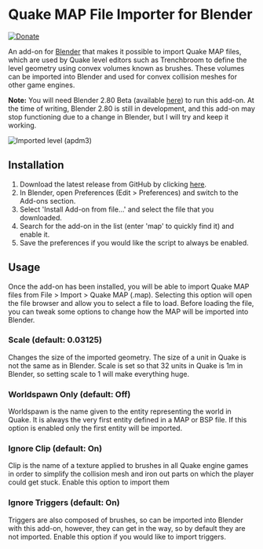 # Quake MAP File Importer for Blender

[![Donate](https://img.shields.io/badge/Donate-PayPal-green.svg)](https://www.paypal.com/cgi-bin/webscr?cmd=_donations&business=S3GTZ2J938U6Y&lc=GB&item_name=Andrew%20Palmer&currency_code=GBP&bn=PP%2dDonationsBF%3abtn_donateCC_LG%2egif%3aNonHosted)

An add-on for [Blender](https://www.blender.org/) that makes it possible to import
Quake MAP files, which are used by Quake level editors such as Trenchbroom to define
the level geometry using convex volumes known as brushes. These volumes can be
imported into Blender and used for convex collision meshes for other game engines.

__Note:__ You will need Blender 2.80 Beta (available [here](https://builder.blender.org/download/))
to run this add-on. At the time of writing, Blender 2.80 is still in development, and
this add-on may stop functioning due to a change in Blender, but I will try and keep it
working.

![Imported level (apdm3)](https://raw.githubusercontent.com/andyp123/blender_io_mesh_map/master/README_img/map_importer_apdm3.PNG)

## Installation
1. Download the latest release from GitHub by clicking [here](https://github.com/andyp123/blender_io_mesh_qmap/releases).
2. In Blender, open Preferences (Edit > Preferences) and switch to the Add-ons section.
3. Select 'Install Add-on from file...' and select the file that you downloaded.
4. Search for the add-on in the list (enter 'map' to quickly find it) and enable it.
5. Save the preferences if you would like the script to always be enabled.

## Usage
Once the add-on has been installed, you will be able to import Quake MAP files from
File > Import > Quake MAP (.map). Selecting this option will open the file browser
and allow you to select a file to load. Before loading the file, you can tweak some
options to change how the MAP will be imported into Blender.

### Scale (default: 0.03125)
Changes the size of the imported geometry. The size of a unit in Quake is not the
same as in Blender. Scale is set so that 32 units in Quake is 1m in Blender, so setting
scale to 1 will make everything huge.

### Worldspawn Only (default: Off)
Worldspawn is the name given to the entity representing the world in Quake. It is
always the very first entity defined in a MAP or BSP file. If this option is enabled
only the first entity will be imported.

### Ignore Clip (default: On)
Clip is the name of a texture applied to brushes in all Quake engine games in order
to simplify the collision mesh and iron out parts on which the player could get stuck.
Enable this option to import them

### Ignore Triggers (default: On)
Triggers are also composed of brushes, so can be imported into Blender with this add-on,
however, they can get in the way, so by default they are not imported. Enable this
option if you would like to import triggers.
